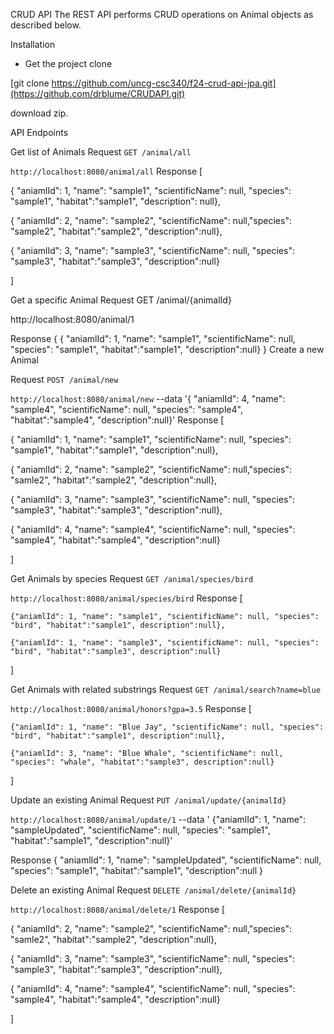 CRUD API
The REST API performs CRUD operations on Animal objects as described below.

Installation
* Get the project
clone

[git clone https://github.com/uncg-csc340/f24-crud-api-jpa.git](https://github.com/drblume/CRUDAPI.git)

download zip.

API Endpoints

Get list of Animals
Request
`GET /animal/all`

`http://localhost:8080/animal/all`
Response
 [

 { "aniamlId": 1, "name": "sample1", "scientificName": null, "species": "sample1", "habitat":"sample1", "description": null}, 

 { "aniamlId": 2, "name": "sample2", "scientificName": null,"species": "sample2", "habitat":"sample2", "description":null}, 

 { "aniamlId": 3, "name": "sample3", "scientificName": null, "species": "sample3", "habitat":"sample3", "description":null}

 ]

Get a specific Animal
Request
GET /animal/{animalId}

http://localhost:8080/animal/1

Response
{
  { "aniamlId": 1, "name": "sample1", "scientificName": null, "species": "sample1", "habitat":"sample1", "description":null}
}
Create a new Animal

Request
`POST /animal/new`

`http://localhost:8080/animal/new` --data '{ "aniamlId": 4, "name": "sample4", "scientificName": null, "species": "sample4", "habitat":"sample4", "description":null}'
Response
[

 { "aniamlId": 1, "name": "sample1", "scientificName": null, "species": "sample1", "habitat":"sample1", "description":null}, 

 { "aniamlId": 2, "name": "sample2", "scientificName": null,"species": "samle2", "habitat":"sample2", "description":null}, 

 { "aniamlId": 3, "name": "sample3", "scientificName": null, "species": "sample3", "habitat":"sample3", "description":null},

 { "aniamlId": 4, "name": "sample4", "scientificName": null, "species": "sample4", "habitat":"sample4", "description":null}
 
]

Get Animals by species
Request
`GET /animal/species/bird`

`http://localhost:8080/animal/species/bird`
Response
 [

	{"aniamlId": 1, "name": "sample1", "scientificName": null, "species": "bird", "habitat":"sample1", description":null},

	{"aniamlId": 1, "name": "sample3", "scientificName": null, "species": "bird", "habitat":"sample3", description":null}

 ]
 
Get Animals with related substrings
Request
`GET /animal/search?name=blue`

`http://localhost:8080/animal/honors?gpa=3.5`
Response
[

	{"aniamlId": 1, "name": "Blue Jay", "scientificName": null, "species": "bird", "habitat":"sample1", description":null},

	{"aniamlId": 3, "name": "Blue Whale", "scientificName": null, "species": "whale", "habitat":"sample3", description":null}
 
]

Update an existing Animal
Request
`PUT /animal/update/{animalId}`

`http://localhost:8080/animal/update/1` --data ' {"aniamlId": 1, "name": "sampleUpdated", "scientificName": null, "species": "sample1", "habitat":"sample1", "description":null}'

Response
{
  "aniamlId": 1, "name": "sampleUpdated", "scientificName": null, "species": "sample1", "habitat":"sample1", "description":null
}

Delete an existing Animal
Request
`DELETE /animal/delete/{animalId}`

`http://localhost:8080/animal/delete/1`
Response
[

 { "aniamlId": 2, "name": "sample2", "scientificName": null,"species": "samle2", "habitat":"sample2", "description":null}, 

 { "aniamlId": 3, "name": "sample3", "scientificName": null, "species": "sample3", "habitat":"sample3", "description":null},

 { "aniamlId": 4, "name": "sample4", "scientificName": null, "species": "sample4", "habitat":"sample4", "description":null}
 
]
